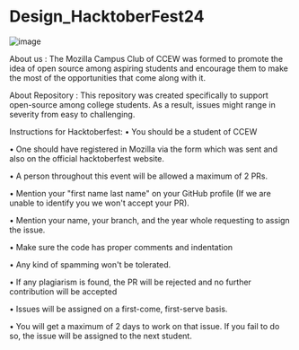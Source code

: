 # Design_HacktoberFest24

![image](https://github.com/user-attachments/assets/b8a411e6-b2d0-4403-b90b-8fbd5c9cfc9d)

About us :
The Mozilla Campus Club of CCEW was formed to promote the idea of open source among aspiring students and encourage them to make the most of the opportunities that come along with it.

About Repository :
This repository was created specifically to support open-source among college students. As a result, issues might range in severity from easy to challenging.

Instructions for Hacktoberfest:
• You should be a student of CCEW

• One should have registered in Mozilla via the form which was sent and also on the official hacktoberfest website.

• A person throughout this event will be allowed a maximum of 2 PRs.

• Mention your "first name last name" on your GitHub profile (If we are unable to identify you we won't accept your PR).

• Mention your name, your branch, and the year whole requesting to assign the issue.

• Make sure the code has proper comments and indentation

• Any kind of spamming won't be tolerated.

• If any plagiarism is found, the PR will be rejected and no further contribution will be accepted

• Issues will be assigned on a first-come, first-serve basis.

• You will get a maximum of 2 days to work on that issue. If you fail to do so, the issue will be assigned to the next student.

